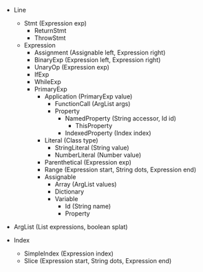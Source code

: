- Line
  - Stmt (Expression exp)
    - ReturnStmt
    - ThrowStmt
  - Expression
    - Assignment (Assignable left, Expression right)
    - BinaryExp (Expression left, Expression right)
    - UnaryOp (Expression exp)
    - IfExp
    - WhileExp
    - PrimaryExp
      - Application (PrimaryExp value)
        - FunctionCall (ArgList args)
        - Property
          - NamedProperty (String accessor, Id id)
            - ThisProperty
          - IndexedProperty (Index index)
      - Literal (Class type)
        - StringLiteral (String value)
        - NumberLiteral (Number value)
      - Parenthetical (Expression exp)
      - Range (Expression start, String dots, Expression end)
      - Assignable
        - Array (ArgList values)
        - Dictionary
        - Variable
          - Id (String name)
          - Property

- ArgList (List<Expression> expressions, boolean splat)
- Index
  - SimpleIndex (Expression index)
  - Slice (Expression start, String dots, Expression end)
